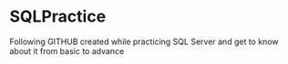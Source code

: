 # SQLPractice
Following GITHUB created while practicing SQL Server and get to know about it from basic to advance
